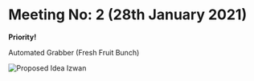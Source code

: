 # Meeting No: 2 (28th January 2021)

**Priority!**

Automated Grabber (Fresh Fruit Bunch)

![Proposed Idea Izwan](https://github.com/KhairulIzwan/UPM-SDPR/blob/main/etc/AutomatedGrabber.png)

